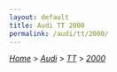 ```yaml
---
layout: default
title: Audi TT 2000
permalink: /audi/tt/2000/
---
```

[*Home*](/) > [*Audi*](/audi/) > [*TT*](/audi/tt/) > [*2000*](/audi/tt/2000/)

